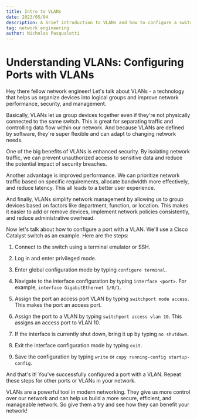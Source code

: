 ```yaml
---
title: Intro to VLANs
date: 2023/05/04
description: A brief introduction to VLANs and how to configure a switchport.
tag: network engineering
author: Nicholas Pasqualetti
---
```


Understanding VLANs: Configuring Ports with VLANs
=================================================

Hey there fellow network engineer! Let's talk about VLANs - a technology that helps us organize devices into logical groups and improve network performance, security, and management.

Basically, VLANs let us group devices together even if they're not physically connected to the same switch. This is great for separating traffic and controlling data flow within our network. And because VLANs are defined by software, they're super flexible and can adapt to changing network needs.

One of the big benefits of VLANs is enhanced security. By isolating network traffic, we can prevent unauthorized access to sensitive data and reduce the potential impact of security breaches.

Another advantage is improved performance. We can prioritize network traffic based on specific requirements, allocate bandwidth more effectively, and reduce latency. This all leads to a better user experience.

And finally, VLANs simplify network management by allowing us to group devices based on factors like department, function, or location. This makes it easier to add or remove devices, implement network policies consistently, and reduce administrative overhead.

Now let's talk about how to configure a port with a VLAN. We'll use a Cisco Catalyst switch as an example. Here are the steps:

1.  Connect to the switch using a terminal emulator or SSH.

2.  Log in and enter privileged mode.

3.  Enter global configuration mode by typing `configure terminal`.

4.  Navigate to the interface configuration by typing `interface <port>`. For example, `interface GigabitEthernet 1/0/1`.

5.  Assign the port an access port VLAN by typing `switchport mode access`. This makes the port an access port.

6.  Assign the port to a VLAN by typing `switchport access vlan 10`. This assigns an access port to VLAN 10.

7.  If the interface is currently shut down, bring it up by typing `no shutdown`.

8.  Exit the interface configuration mode by typing `exit`.

9.  Save the configuration by typing `write` or `copy running-config startup-config`.

And that's it! You've successfully configured a port with a VLAN. Repeat these steps for other ports or VLANs in your network.

VLANs are a powerful tool in modern networking. They give us more control over our network and can help us build a more secure, efficient, and manageable network. So give them a try and see how they can benefit your network!
